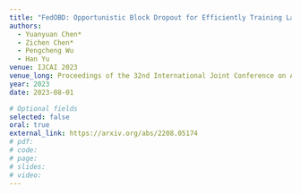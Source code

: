```yaml
---
title: "FedOBD: Opportunistic Block Dropout for Efficiently Training Large-scale Neural Networks through Federated Learning"
authors:
  - Yuanyuan Chen*
  - Zichen Chen*
  - Pengcheng Wu
  - Han Yu
venue: IJCAI 2023
venue_long: Proceedings of the 32nd International Joint Conference on Artificial Intelligence
year: 2023
date: 2023-08-01

# Optional fields
selected: false
oral: true
external_link: https://arxiv.org/abs/2208.05174
# pdf:
# code:
# page:
# slides:
# video:
---
```

